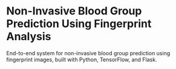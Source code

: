 # Non-Invasive Blood Group Prediction Using Fingerprint Analysis
End-to-end system for non-invasive blood group prediction using fingerprint images, built with Python, TensorFlow, and Flask.
